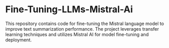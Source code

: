 # Fine-Tuning-LLMs-Mistral-Ai

This repository contains code for fine-tuning the Mistral language model to improve text summarization performance. The project leverages transfer learning techniques and utilizes Mistral AI for model fine-tuning and deployment.

